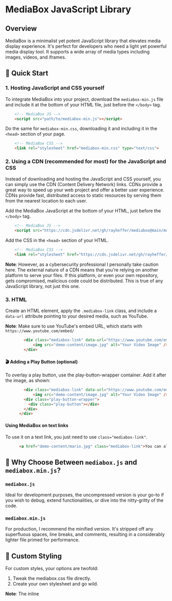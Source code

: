 # MediaBox JavaScript Library
## Overview
MediaBox is a minimalist yet potent JavaScript library that elevates media display experience. It's perfect for developers who need a light yet powerful media display tool. It supports a wide array of media types including images, videos, and iframes.

## 🚀 Quick Start

### 1. Hosting JavaScript and CSS yourself
To integrate MediaBox into your project, download the `mediabox-min.js` file and include it at the bottom of your HTML file, just before the `</body>` tag.

``` html
    <!-- MediaBox JS -->
    <script src="path/to/mediabox-min.js"></script>
```

Do the same for `mediabox-min.css`, downloading it and including it in the `<head>` section of your page.

``` html
    <!-- MediaBox CSS -->
    <link rel="stylesheet" href="mediabox-min.css" type="text/css">
```

### 2. Using a CDN (recommended for most) for the JavaScript and CSS
Instead of downloading and hosting the JavaScript and CSS yourself, you can simply use the CDN (Content Delivery Network) links. CDNs provide a great way to speed up your web project and offer a better user experience. CDNs provide fast, distributed access to static resources by serving them from the nearest location to each user.

Add the MediaBox JavaScript at the bottom of your HTML, just before the `</body>` tag.
``` html
    <!-- MediaBox JS -->
    <script src="https://cdn.jsdelivr.net/gh/rayheffer/mediabox@main/mediabox-min.js"></script>
```

Add the CSS in the `<head>` section of your HTML.

``` html
    <!-- MediaBox CSS -->
    <link rel="stylesheet" href="https://cdn.jsdelivr.net/gh/rayheffer/mediabox@main/mediabox-min.css" type="text/css">
```


**Note**: However, as a cybersecurity professional I personally take caution here. The external nature of a CDN means that you're relying on another platform to serve your files. If this platform, or even your own repository, gets compromised, malicious code could be distributed. This is true of any JavaScript library, not just this one. 

### 3. HTML
Create an HTML element, apply the `.mediabox-link` class, and include a `data-url` attribute pointing to your desired media, such as YouTube.

**Note**: Make sure to use YouTube's embed URL, which starts with `https://www.youtube.com/embed/`

``` html
        <div class="mediabox-link" data-url="https://www.youtube.com/embed/wTblbYqQQag?autoplay=1">
            <img src="demo-content/image.jpg" alt="Your Video Image" />
        </div>
```

#### 🎬 Adding a Play Button (optional)
To overlay a play button, use the play-button-wrapper container. Add it after the image, as shown:

```html
        <div class="mediabox-link" data-url="https://www.youtube.com/embed/wTblbYqQQag?autoplay=1">
            <img src="demo-content/image.jpg" alt="Your Video Image" />
        <div class="play-button-wrapper">
          <div class="play-button"></div>
        </div>
      </div>
```

#### Using MediaBox on text links
To use it on a text link, you just need to use `class="mediabox-link"`.

``` html
      <a href="demo-content/mario.jpg" class="mediabox-link">You can also use a text link to an image</a>
```

## 🤔 Why Choose Between `mediabox.js` and `mediabox.min.js`?

### `mediabox.js`
Ideal for development purposes, the uncompressed version is your go-to if you wish to debug, extend functionalities, or dive into the nitty-gritty of the code.

### `mediabox.min.js`
For production, I recommend the minified version. It's stripped off any superfluous spaces, line breaks, and comments, resulting in a considerably lighter file primed for performance.

## 🎨 Custom Styling
For custom styles, your options are twofold:

1. Tweak the mediabox.css file directly.
2. Create your own stylesheet and go wild.

**Note**: The inline <style> section in index.html serves as a demo styling guide and isn't required for MediaBox's core functionality.